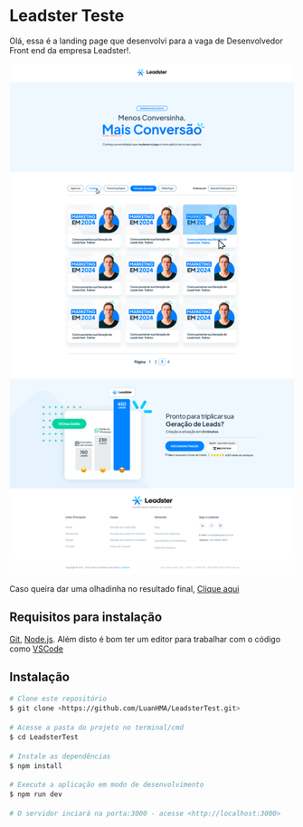 # Leadster Teste

<p>Olá, essa é a landing page que desenvolvi para a vaga de Desenvolvedor Front end da empresa Leadster!.</p>

<img alt="Preview da Landing Page" title="Leadster Landing Page" src="./src/app/assets/preview.png" />

<p>Caso queira dar uma olhadinha no resultado final, <a href="https://luanhma-leadster-test.vercel.app/" target="_blank_">Clique aqui</a>

## Requisitos para instalação

[Git](https://git-scm.com), [Node.js](https://nodejs.org/en/).
Além disto é bom ter um editor para trabalhar com o código como [VSCode](https://code.visualstudio.com/)

## Instalação

```bash
# Clone este repositório
$ git clone <https://github.com/LuanHMA/LeadsterTest.git>

# Acesse a pasta do projeto no terminal/cmd
$ cd LeadsterTest

# Instale as dependências
$ npm install

# Execute a aplicação em modo de desenvolvimento
$ npm run dev

# O servidor inciará na porta:3000 - acesse <http://localhost:3000>
```

